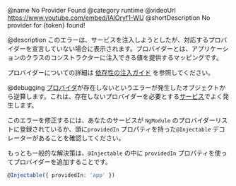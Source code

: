 @name No Provider Found
@category runtime
@videoUrl https://www.youtube.com/embed/lAlOryf1-WU
@shortDescription No provider for {token} found!

@description
このエラーは、サービスを注入しようとしたが、対応するプロバイダーを宣言していない場合に表示されます。プロバイダーとは、アプリケーションのクラスのコンストラクターに注入できる値を提供するマッピングです。

プロバイダーについての詳細は [依存性の注入ガイド](https://angular.jp/guide/dependency-injection) を参照してください。

@debugging
[プロバイダ](https://angular.jp/guide/architecture-services)が存在しないというエラーが発生したオブジェクトから逆算します。これは、存在しないプロバイダーを必要とする[サービス](https://angular.jp/tutorial/toh-pt4)でよく発生します。 

このエラーを修正するには、あなたのサービスが `NgModule` のプロバイダーリストに登録されているか、頭に`providedIn` プロパティを持った`@Injectable` デコレーターがあることを確認してください。

もっとも一般的な解決策は、`@Injectable` の中に `providedIn` プロパティを使ってプロバイダーを追加することです。

```typescript
@Injectable({ providedIn: 'app' })
```